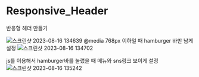 # Responsive_Header
반응형 헤더 만들기


![스크린샷 2023-08-16 134639](https://github.com/ioimmini/Responsive_Header/assets/141547885/19a3ec4c-9df6-4fa2-a961-da125a7c1fd9)
@media 768px 이하일 때 hamburger 바만 남게 설정
![스크린샷 2023-08-16 134702](https://github.com/ioimmini/Responsive_Header/assets/141547885/74df372e-4a9b-46f1-8e68-77ee56c41ab3)

js를 이용해서 hamburger바를 눌렀을 때 메뉴와 sns링크 보이게 설정
![스크린샷 2023-08-16 135242](https://github.com/ioimmini/Responsive_Header/assets/141547885/5bc6d9e0-2f45-4388-b9c3-e03eae1c6e26)
